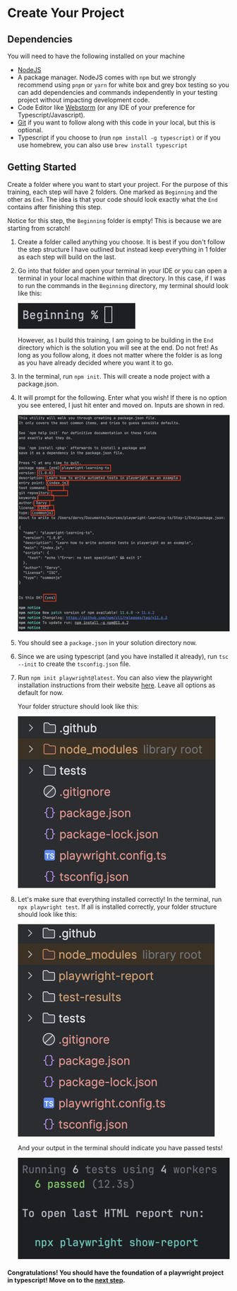 # Create Your Project
## Dependencies
You will need to have the following installed on your machine
- [NodeJS](https://nodejs.org/en/download)
- A package manager. NodeJS comes with `npm` but we strongly recommend using `pnpm` or `yarn` for white box and grey box testing so you can add dependencies and commands independently in your testing project without impacting development code.
- Code Editor like [Webstorm](https://www.jetbrains.com/webstorm/download/) (or any IDE of your preference for Typescript/Javascript).
- [Git](https://git-scm.com/downloads) if you want to follow along with this code in your local, but this is optional.
- Typescript if you choose to (run `npm install -g typescript)` or if you use homebrew, you can also use `brew install typescript`
## Getting Started
Create a folder where you want to start your project. For the purpose of this training, each step will have 2 folders. One marked as `Beginning` and the other as `End`. The idea is that your code should look exactly what the `End` contains after finishing this step.

Notice for this step, the `Beginning` folder is empty! This is because we are starting from scratch!
1. Create a folder called anything you choose. It is best if you don't follow the step structure I have outlined but instead keep everything in 1 folder as each step will build on the last.
2. Go into that folder and open your terminal in your IDE or you can open a terminal in your local machine within that directory. In this case, if I was to run the commands in the `Beginning` directory, my terminal should look like this:

     ![](_images/terminal1.png)

    However, as I build this training, I am going to be building in the `End` directory which is the solution you will see at the end. Do not fret! As long as you follow along, it does not matter where the folder is as long as you have already decided where you want it to go.
3. In the terminal, run `npm init`. This will create a node project with a package.json.
4. It will prompt for the following. Enter what you wish! If there is no option you see entered, I just hit enter and moved on. Inputs are shown in red.

    ![](_images/npminit2.png)

5. You should see a `package.json` in your solution directory now.
6. Since we are using typescript (and you have installed it already), run `tsc --init` to create the `tsconfig.json` file.
7. Run `npm init playwright@latest`. You can also view the playwright installation instructions from their website [here](https://playwright.dev/docs/intro). Leave all options as default for now.

    Your folder structure should look like this:

    ![](_images/structure.png)

8. Let's make sure that everything installed correctly! In the terminal, run `npx playwright test`. If all is installed correctly, your folder structure should look like this:

    ![](_images/firstrun.png)

    And your output in the terminal should indicate you have passed tests!

    ![](_images/firstrunsuccess.png)

#### Congratulations! You should have the foundation of a playwright project in typescript! Move on to the [next step](../Step-2/README.md).
